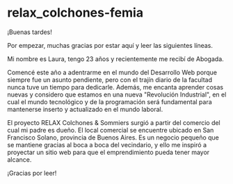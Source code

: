 # relax_colchones-femia

¡Buenas tardes!

Por empezar, muchas gracias por estar aquí y leer las siguientes líneas. 

Mi nombre es Laura, tengo 23 años y recientemente me recibí de Abogada.
 
Comencé este año a adentrarme en el mundo del Desarrollo Web porque siempre fue un asunto pendiente, pero con el trajín diario de la facultad nunca tuve un tiempo para dedicarle.
Además, me encanta aprender cosas nuevas y considero que estamos en una nueva "Revolución Industrial", en el cual el mundo tecnológico y de la programación será fundamental
para mantenerse inserto y actualizado en el mundo laboral. 

El proyecto RELAX Colchones & Sommiers surgió a partir del comercio del cual mi padre es dueño. El local comercial se encuentre ubicado en San Francisco Solano, provincia 
de Buenos Aires. Es un negocio pequeño que se mantiene gracias al boca a boca del vecindario, y ello me inspiró a proyectar un sitio web para que el emprendimiento pueda tener 
mayor alcance. 


¡Gracias por leer!
